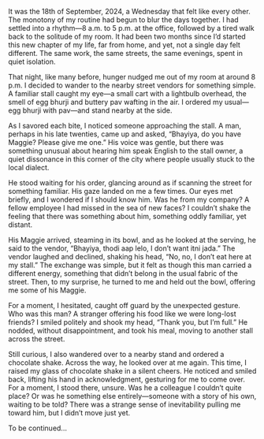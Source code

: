 It was the 18th of September, 2024, a Wednesday that felt like every other. The monotony of my routine had begun to blur the days together. I had settled into a rhythm—8 a.m. to 5 p.m. at the office, followed by a tired walk back to the solitude of my room. It had been two months since I’d started this new chapter of my life, far from home, and yet, not a single day felt different. The same work, the same streets, the same evenings, spent in quiet isolation.

That night, like many before, hunger nudged me out of my room at around 8 p.m. I decided to wander to the nearby street vendors for something simple. A familiar stall caught my eye—a small cart with a lightbulb overhead, the smell of egg bhurji and buttery pav wafting in the air. I ordered my usual—egg bhurji with pav—and stand nearby at the side.

As I savored each bite, I noticed someone approaching the stall. A man, perhaps in his late twenties, came up and asked, “Bhayiya, do you have Maggie? Please give me one.” His voice was gentle, but there was something unusual about hearing him speak English to the stall owner, a quiet dissonance in this corner of the city where people usually stuck to the local dialect. 

He stood waiting for his order, glancing around as if scanning the street for something familiar. His gaze landed on me a few times. Our eyes met briefly, and I wondered if I should know him. Was he from my company? A fellow employee I had missed in the sea of new faces? I couldn’t shake the feeling that there was something about him, something oddly familiar, yet distant.

His Maggie arrived, steaming in its bowl, and as he looked at the serving, he said to the vendor, “Bhayiya, thodi aap lelo, I don’t want itni jada.” The vendor laughed and declined, shaking his head, “No, no, I don’t eat here at my stall.” The exchange was simple, but it felt as though this man carried a different energy, something that didn’t belong in the usual fabric of the street. Then, to my surprise, he turned to me and held out the bowl, offering me some of his Maggie. 

For a moment, I hesitated, caught off guard by the unexpected gesture. Who was this man? A stranger offering his food like we were long-lost friends? I smiled politely and shook my head, “Thank you, but I’m full.” He nodded, without disappointment, and took his meal, moving to another stall across the street.

Still curious, I also wandered over to a nearby stand and ordered a chocolate shake. Across the way, he looked over at me again. This time, I raised my glass of chocolate shake in a silent cheers. He noticed and smiled back, lifting his hand in acknowledgment, gesturing for me to come over. For a moment, I stood there, unsure. Was he a colleague I couldn’t quite place? Or was he something else entirely—someone with a story of his own, waiting to be told? There was a strange sense of inevitability pulling me toward him, but I didn’t move just yet.

To be continued...